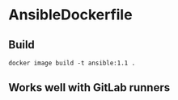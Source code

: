 # AnsibleDockerfile

## Build
```
docker image build -t ansible:1.1 .
```

## Works well with GitLab runners
